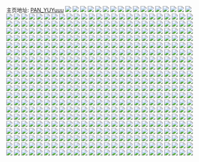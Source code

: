 主页地址: [PAN_YUYuuu](https://weibo.com/u/3779099577) 
![](https://wx4.sinaimg.cn/mw2000/e1407bb9ly1h9g9dydqmzj20wh1ho49q.jpg) 
![](https://wx4.sinaimg.cn/mw2000/e1407bb9ly1h9cd5clc7lj22bc334qv6.jpg) 
![](https://wx4.sinaimg.cn/mw2000/e1407bb9ly1h9cd5f7m1ej22bc334x6q.jpg) 
![](https://wx4.sinaimg.cn/mw2000/e1407bb9ly1h9cd5fvl76j22bc334u0x.jpg) 
![](https://wx4.sinaimg.cn/mw2000/e1407bb9ly1h9cd5gtp2dj22bc334x6q.jpg) 
![](https://wx4.sinaimg.cn/mw2000/e1407bb9ly1h9cd5jgszaj22bc3341ky.jpg) 
![](https://wx4.sinaimg.cn/mw2000/e1407bb9ly1h9bj3wk58mj20u00u0gpb.jpg) 
![](https://wx4.sinaimg.cn/mw2000/e1407bb9ly1h9bj3x3gcvj20u0140ajs.jpg) 
![](https://wx4.sinaimg.cn/mw2000/e1407bb9ly1h9bj43a49bj21920u0tcd.jpg) 
![](https://wx4.sinaimg.cn/mw2000/e1407bb9ly1h8qjsg0cwqj22c02c0kjl.jpg) 
![](https://wx4.sinaimg.cn/mw2000/e1407bb9ly1h8qjsfi23kj22c02c0npd.jpg) 
![](https://wx4.sinaimg.cn/mw2000/e1407bb9ly1h8qjshdu5qj22c02c04qq.jpg) 
![](https://wx4.sinaimg.cn/mw2000/e1407bb9ly1h8qjsgnqu8j22c02c0kjm.jpg) 
![](https://wx4.sinaimg.cn/mw2000/e1407bb9ly1h8qjsih07kj22c02c0npe.jpg) 
![](https://wx4.sinaimg.cn/mw2000/e1407bb9ly1h8qjsjfucoj22c02c01ky.jpg) 
![](https://wx4.sinaimg.cn/mw2000/e1407bb9ly1h8qjsnnb21j22c02c07wi.jpg) 
![](https://wx4.sinaimg.cn/mw2000/e1407bb9ly1h8qjsof1pxj22c02c0u0x.jpg) 
![](https://wx4.sinaimg.cn/mw2000/e1407bb9ly1h8omacxpiej2140140tir.jpg) 
![](https://wx4.sinaimg.cn/mw2000/e1407bb9ly1h8omehe6c4j22c0340e82.jpg) 
![](https://wx4.sinaimg.cn/mw2000/e1407bb9ly1h8omadu8tgj21lw258qss.jpg) 
![](https://wx4.sinaimg.cn/mw2000/e1407bb9ly1h8omacn1d0j22bc3347wh.jpg) 
![](https://wx4.sinaimg.cn/mw2000/e1407bb9ly1h8omac1im9j22bc334e83.jpg) 
![](https://wx4.sinaimg.cn/mw2000/e1407bb9ly1h8omipnye0j21401o0tij.jpg) 
![](https://wx4.sinaimg.cn/mw2000/e1407bb9ly1h8omab191cj22bc334x6p.jpg) 
![](https://wx4.sinaimg.cn/mw2000/e1407bb9ly1h8omaa9zcej22bc334u0x.jpg) 
![](https://wx4.sinaimg.cn/mw2000/e1407bb9ly1h8omadgkc0j23342bcx6p.jpg) 
![](https://wx4.sinaimg.cn/mw2000/e1407bb9ly1h8omq846x2j22bc334b2a.jpg) 
![](https://wx4.sinaimg.cn/mw2000/e1407bb9ly1h8omek5tinj22422teu0x.jpg) 
![](https://wx4.sinaimg.cn/mw2000/e1407bb9ly1h8oms10637j22bc334u0x.jpg) 
![](https://wx4.sinaimg.cn/mw2000/e1407bb9ly1h8omt1qmqpj20wi0tcgyr.jpg) 
![](https://wx4.sinaimg.cn/mw2000/e1407bb9ly1h8omj8pu3oj213z0q9qin.jpg) 
![](https://wx4.sinaimg.cn/mw2000/e1407bb9ly1h8oms1os8gj23342bcx6q.jpg) 
![](https://wx4.sinaimg.cn/mw2000/e1407bb9ly1h8oma9lz26j23342bc7wj.jpg) 
![](https://wx4.sinaimg.cn/mw2000/e1407bb9ly1h8omejfzr3j23342bcx6q.jpg) 
![](https://wx4.sinaimg.cn/mw2000/e1407bb9ly1h8omeio0rjj23342bcqv6.jpg) 
![](https://wx4.sinaimg.cn/mw2000/e1407bb9ly1h7thkkh05fj21400u00zm.jpg) 
![](https://wx4.sinaimg.cn/mw2000/e1407bb9ly1h7thklah3aj20u0140wlv.jpg) 
![](https://wx4.sinaimg.cn/mw2000/e1407bb9ly1h7thkm36d2j21400u012g.jpg) 
![](https://wx4.sinaimg.cn/mw2000/e1407bb9ly1h7thkjznpbj20u01fkwhw.jpg) 
![](https://wx4.sinaimg.cn/mw2000/e1407bb9ly1h7thn28mr9j20wi0i50tr.jpg) 
![](https://wx4.sinaimg.cn/mw2000/e1407bb9ly1h7thknmresj20u00vudj1.jpg) 
![](https://wx4.sinaimg.cn/mw2000/e1407bb9ly1h7thkmoqa2j20u01y0wi1.jpg) 
![](https://wx4.sinaimg.cn/mw2000/e1407bb9ly1h7thp3jrbmj20u01ik77t.jpg) 
![](https://wx4.sinaimg.cn/mw2000/e1407bb9ly1h7thn3gxbmj20jt0ay76g.jpg) 
![](https://wx4.sinaimg.cn/mw2000/e1407bb9ly1h7thky459nj21400u0dqp.jpg) 
![](https://wx4.sinaimg.cn/mw2000/e1407bb9ly1h7thkzdto3j20u0140n8a.jpg) 
![](https://wx4.sinaimg.cn/mw2000/e1407bb9ly1h7thn2s84nj20u0140qc7.jpg) 
![](https://wx4.sinaimg.cn/mw2000/e1407bb9ly1h7onxjty44j21401o07gw.jpg) 
![](https://wx4.sinaimg.cn/mw2000/e1407bb9ly1h7onxl1gnej20wi17b4ay.jpg) 
![](https://wx4.sinaimg.cn/mw2000/e1407bb9ly1h7onxnnznvj22bc334u0y.jpg) 
![](https://wx4.sinaimg.cn/mw2000/e1407bb9ly1h7onxs08xvj22bc334qv5.jpg) 
![](https://wx4.sinaimg.cn/mw2000/e1407bb9ly1h7onxpy5a8j22bc334u0x.jpg) 
![](https://wx4.sinaimg.cn/mw2000/e1407bb9ly1h7onxsp734j21401hcn4s.jpg) 
![](https://wx4.sinaimg.cn/mw2000/e1407bb9ly1h7onxv0lx3j22bc334hdu.jpg) 
![](https://wx4.sinaimg.cn/mw2000/e1407bb9ly1h7ony3b59nj22bc334e82.jpg) 
![](https://wx4.sinaimg.cn/mw2000/e1407bb9ly1h7onxzrbz1j23342bc4qr.jpg) 
![](https://wx4.sinaimg.cn/mw2000/e1407bb9ly1h7ony4isqxj22yy1za1ky.jpg) 
![](https://wx4.sinaimg.cn/mw2000/e1407bb9ly1h7ony1hd6ej22bc334b2a.jpg) 
![](https://wx4.sinaimg.cn/mw2000/e1407bb9ly1h7onxwwbz1j22bc334x6p.jpg) 
![](https://wx4.sinaimg.cn/mw2000/e1407bb9ly1h7oo22gaatj22c03404qq.jpg) 
![](https://wx4.sinaimg.cn/mw2000/e1407bb9ly1h7oo0aqjd4j21400migqi.jpg) 
![](https://wx4.sinaimg.cn/mw2000/e1407bb9ly1h7oo0bdt7gj22c0340k71.jpg) 
![](https://wx4.sinaimg.cn/mw2000/e1407bb9ly1h7oo0aa5ozj23402c01ky.jpg) 
![](https://wx4.sinaimg.cn/mw2000/e1407bb9ly1h7oo0d1fcyj23402c0kjm.jpg) 
![](https://wx4.sinaimg.cn/mw2000/e1407bb9ly1h7oo0empuoj23402c0u0x.jpg) 
![](https://wx4.sinaimg.cn/mw2000/e1407bb9ly1h79obt3efzj20u014041j.jpg) 
![](https://wx4.sinaimg.cn/mw2000/e1407bb9ly1h79obtyih1j20u0140mza.jpg) 
![](https://wx4.sinaimg.cn/mw2000/e1407bb9ly1h79obrpufaj20u01400un.jpg) 
![](https://wx4.sinaimg.cn/mw2000/e1407bb9ly1h79oc04yu0j20u010cn31.jpg) 
![](https://wx4.sinaimg.cn/mw2000/e1407bb9ly1h79obzdexmj20u0140gng.jpg) 
![](https://wx4.sinaimg.cn/mw2000/e1407bb9ly1h79obyno8fj20u0140acg.jpg) 
![](https://wx4.sinaimg.cn/mw2000/e1407bb9ly1h79obtiltdj20u0140myo.jpg) 
![](https://wx4.sinaimg.cn/mw2000/e1407bb9ly1h79obvvbigj21400u0446.jpg) 
![](https://wx4.sinaimg.cn/mw2000/e1407bb9ly1h79obv6spbj21400u0dia.jpg) 
![](https://wx4.sinaimg.cn/mw2000/e1407bb9ly1h79obsidyoj20u0140aeo.jpg) 
![](https://wx4.sinaimg.cn/mw2000/e1407bb9ly1h79obxvn5sj20u0140tag.jpg) 
![](https://wx4.sinaimg.cn/mw2000/e1407bb9ly1h79obwxflnj20u0140af0.jpg) 
![](https://wx4.sinaimg.cn/mw2000/e1407bb9ly1h79obwgv4wj20u0140jua.jpg) 
![](https://wx4.sinaimg.cn/mw2000/e1407bb9ly1h79oc1sudtj21400u0q6m.jpg) 
![](https://wx4.sinaimg.cn/mw2000/e1407bb9ly1h79od6v4thj20u0140wmq.jpg) 
![](https://wx4.sinaimg.cn/mw2000/e1407bb9ly1h79obulkdrj21400u0k05.jpg) 
![](https://wx4.sinaimg.cn/mw2000/e1407bb9ly1h79oc0mmcfj21400u010a.jpg) 
![](https://wx4.sinaimg.cn/mw2000/e1407bb9ly1h79oc171g8j20u014011y.jpg) 
![](https://wx4.sinaimg.cn/mw2000/e1407bb9ly1h6urlodwwvj20u01400vs.jpg) 
![](https://wx4.sinaimg.cn/mw2000/e1407bb9ly1h6urlos15oj20u01t00wp.jpg) 
![](https://wx4.sinaimg.cn/mw2000/e1407bb9ly1h6urlp73zqj20u0140tgb.jpg) 
![](https://wx4.sinaimg.cn/mw2000/e1407bb9ly1h6urlrl5r2j20u0140gsb.jpg) 
![](https://wx4.sinaimg.cn/mw2000/e1407bb9ly1h6urlqvzyij20u01400ut.jpg) 
![](https://wx4.sinaimg.cn/mw2000/e1407bb9ly1h6urlr9a1dj20u0140n37.jpg) 
![](https://wx4.sinaimg.cn/mw2000/e1407bb9ly1h6urlpilatj20u0140q46.jpg) 
![](https://wx4.sinaimg.cn/mw2000/e1407bb9ly1h6urlqixkfj20u0140wn8.jpg) 
![](https://wx4.sinaimg.cn/mw2000/e1407bb9ly1h6urlmlnzlj20u0140do7.jpg) 
![](https://wx4.sinaimg.cn/mw2000/e1407bb9ly1h6urllmtxxj20u0140dh6.jpg) 
![](https://wx4.sinaimg.cn/mw2000/e1407bb9ly1h6urlnzrhkj21400u0n70.jpg) 
![](https://wx4.sinaimg.cn/mw2000/e1407bb9ly1h6urlq21ovj20u0140n39.jpg) 
![](https://wx4.sinaimg.cn/mw2000/e1407bb9ly1h6urlng0hyj20u0140478.jpg) 
![](https://wx4.sinaimg.cn/mw2000/e1407bb9ly1h6ozv7n36jj20u0140dqa.jpg) 
![](https://wx4.sinaimg.cn/mw2000/e1407bb9ly1h6ozv83do1j20u0140n2v.jpg) 
![](https://wx4.sinaimg.cn/mw2000/e1407bb9ly1h6ozv8zax0j20u01400v3.jpg) 
![](https://wx4.sinaimg.cn/mw2000/e1407bb9ly1h6ozv9k0zxj20u0140qdc.jpg) 
![](https://wx4.sinaimg.cn/mw2000/e1407bb9ly1h6ozva2gomj20u0140n4z.jpg) 
![](https://wx4.sinaimg.cn/mw2000/e1407bb9ly1h6ozvazhlxj20u0140tf1.jpg) 
![](https://wx4.sinaimg.cn/mw2000/e1407bb9ly1h6ozvbro6tj20u0140jxi.jpg) 
![](https://wx4.sinaimg.cn/mw2000/e1407bb9ly1h6ozvcfvp6j20u00u0djj.jpg) 
![](https://wx4.sinaimg.cn/mw2000/e1407bb9ly1h6ozve6b73j20u0140ack.jpg) 
![](https://wx4.sinaimg.cn/mw2000/e1407bb9ly1h6ozv8nfhjj20u0140q83.jpg) 
![](https://wx4.sinaimg.cn/mw2000/e1407bb9ly1h6ozvdf7t6j20u0140ad4.jpg) 
![](https://wx4.sinaimg.cn/mw2000/e1407bb9ly1h6ozvduxv3j21400u0di7.jpg) 
![](https://wx4.sinaimg.cn/mw2000/e1407bb9ly1h6ozv6xgctj20u0140tcm.jpg) 
![](https://wx4.sinaimg.cn/mw2000/e1407bb9ly1h6j3ibrm6rj22bc334gpo.jpg) 
![](https://wx4.sinaimg.cn/mw2000/e1407bb9ly1h6j3tbb2e5j22c0340hdu.jpg) 
![](https://wx4.sinaimg.cn/mw2000/e1407bb9ly1h6j3ia2s59j22bc334aob.jpg) 
![](https://wx4.sinaimg.cn/mw2000/e1407bb9ly1h6j3idhgg7j22bc334aev.jpg) 
![](https://wx4.sinaimg.cn/mw2000/e1407bb9ly1h6j3ilw0udj22bc3344qr.jpg) 
![](https://wx4.sinaimg.cn/mw2000/e1407bb9ly1h6j3iwftc4j23342bc4qq.jpg) 
![](https://wx4.sinaimg.cn/mw2000/e1407bb9ly1h6j3j8rnn9j22c0340kjl.jpg) 
![](https://wx4.sinaimg.cn/mw2000/e1407bb9ly1h6j3j2ybutj20wi1ez4bl.jpg) 
![](https://wx4.sinaimg.cn/mw2000/e1407bb9ly1h6j3iu8mxoj21402eo76k.jpg) 
![](https://wx4.sinaimg.cn/mw2000/e1407bb9ly1h6j3j1bgm3j20wi11emz2.jpg) 
![](https://wx4.sinaimg.cn/mw2000/e1407bb9ly1h6j3ig772yj22bc334alr.jpg) 
![](https://wx4.sinaimg.cn/mw2000/e1407bb9ly1h6j3iish17j22bc334b2a.jpg) 
![](https://wx4.sinaimg.cn/mw2000/e1407bb9ly1h6j3iosmhwj22bc334hdu.jpg) 
![](https://wx4.sinaimg.cn/mw2000/e1407bb9ly1h6j3itllbmj22bc334tj1.jpg) 
![](https://wx4.sinaimg.cn/mw2000/e1407bb9ly1h6j3izwzz7j23342bc1kx.jpg) 
![](https://wx4.sinaimg.cn/mw2000/e1407bb9ly1h6j3irjk2wj22bc334qfn.jpg) 
![](https://wx4.sinaimg.cn/mw2000/e1407bb9ly1h6j3mk6s4cj23402c0x6q.jpg) 
![](https://wx4.sinaimg.cn/mw2000/e1407bb9ly1h6j3jas8m3j22c0340x6p.jpg) 
![](https://wx4.sinaimg.cn/mw2000/e1407bb9ly1h68ulf6vrdj20u0140aj4.jpg) 
![](https://wx4.sinaimg.cn/mw2000/e1407bb9ly1h68uleg5z6j20u0190ju8.jpg) 
![](https://wx4.sinaimg.cn/mw2000/e1407bb9ly1h68uljcgglj20u0140mza.jpg) 
![](https://wx4.sinaimg.cn/mw2000/e1407bb9ly1h68uleuaycj21400u0td0.jpg) 
![](https://wx4.sinaimg.cn/mw2000/e1407bb9ly1h68ulhnze1j20u0140dkl.jpg) 
![](https://wx4.sinaimg.cn/mw2000/e1407bb9ly1h68ulh8gzrj20u0140481.jpg) 
![](https://wx4.sinaimg.cn/mw2000/e1407bb9ly1h68ulg3hdcj20u0140ac8.jpg) 
![](https://wx4.sinaimg.cn/mw2000/e1407bb9ly1h68ulfpgt7j20u0140wmp.jpg) 
![](https://wx4.sinaimg.cn/mw2000/e1407bb9ly1h68uli6l6yj20u0140tee.jpg) 
![](https://wx4.sinaimg.cn/mw2000/e1407bb9ly1h68ule0iujj20u0140tfh.jpg) 
![](https://wx4.sinaimg.cn/mw2000/e1407bb9ly1h68ulikji3j20u0140q7h.jpg) 
![](https://wx4.sinaimg.cn/mw2000/e1407bb9ly1h68ulj1z5kj20u0140wfy.jpg) 
![](https://wx4.sinaimg.cn/mw2000/e1407bb9ly1h68uljohimj20u0140tg0.jpg) 
![](https://wx4.sinaimg.cn/mw2000/e1407bb9ly1h673sycojhj222q0zkwhj.jpg) 
![](https://wx4.sinaimg.cn/mw2000/e1407bb9ly1h673sxrcbsj23402c0qv5.jpg) 
![](https://wx4.sinaimg.cn/mw2000/e1407bb9ly1h673syq713j22bw0zk0yj.jpg) 
![](https://wx4.sinaimg.cn/mw2000/e1407bb9ly1h673t0g6xqj23402c0npe.jpg) 
![](https://wx4.sinaimg.cn/mw2000/e1407bb9ly1h673teb3o2j23402c0x6p.jpg) 
![](https://wx4.sinaimg.cn/mw2000/e1407bb9ly1h673tfx1k7j22c0340u0x.jpg) 
![](https://wx4.sinaimg.cn/mw2000/e1407bb9ly1h61x1apowpj21400u0gzg.jpg) 
![](https://wx4.sinaimg.cn/mw2000/e1407bb9ly1h61x1b3cwqj20u0140jzw.jpg) 
![](https://wx4.sinaimg.cn/mw2000/e1407bb9ly1h61x1c1cdbj21400u0amy.jpg) 
![](https://wx4.sinaimg.cn/mw2000/e1407bb9ly1h61x1cqfzrj20u0140mxi.jpg) 
![](https://wx4.sinaimg.cn/mw2000/e1407bb9ly1h61x1bldisj21hd0u0qai.jpg) 
![](https://wx4.sinaimg.cn/mw2000/e1407bb9ly1h61x32uimnj20u00uhmyt.jpg) 
![](https://wx4.sinaimg.cn/mw2000/e1407bb9ly1h61x1dr3syj20u014010a.jpg) 
![](https://wx4.sinaimg.cn/mw2000/e1407bb9ly1h61x1e0vdrj20u01400y5.jpg) 
![](https://wx4.sinaimg.cn/mw2000/e1407bb9ly1h61x1a56lkj20ub0u0wfz.jpg) 
![](https://wx4.sinaimg.cn/mw2000/e1407bb9ly1h61x1eeybpj20u014044r.jpg) 
![](https://wx4.sinaimg.cn/mw2000/e1407bb9ly1h60n654asjj21580u0q8m.jpg) 
![](https://wx4.sinaimg.cn/mw2000/e1407bb9ly1h60n662y5bj20u014077k.jpg) 
![](https://wx4.sinaimg.cn/mw2000/e1407bb9ly1h60n620on9j20u01403zq.jpg) 
![](https://wx4.sinaimg.cn/mw2000/e1407bb9ly1h60n61nsmij21400u0jvq.jpg) 
![](https://wx4.sinaimg.cn/mw2000/e1407bb9ly1h60nbusk0xj20u014047m.jpg) 
![](https://wx4.sinaimg.cn/mw2000/e1407bb9ly1h60n62atbaj20u01407e3.jpg) 
![](https://wx4.sinaimg.cn/mw2000/e1407bb9ly1h60n634rmyj20u0140mzf.jpg) 
![](https://wx4.sinaimg.cn/mw2000/e1407bb9ly1h60n65jjulj20u01400yz.jpg) 
![](https://wx4.sinaimg.cn/mw2000/e1407bb9ly1h60n65tdw2j20u0140jud.jpg) 
![](https://wx4.sinaimg.cn/mw2000/e1407bb9ly1h60nbtzayxj20u0140n5i.jpg) 
![](https://wx4.sinaimg.cn/mw2000/e1407bb9ly1h60nbwfwiij20u0140tfa.jpg) 
![](https://wx4.sinaimg.cn/mw2000/e1407bb9ly1h60n62oqlwj20u014045l.jpg) 
![](https://wx4.sinaimg.cn/mw2000/e1407bb9ly1h60nbsz0n8j21400u0gsm.jpg) 
![](https://wx4.sinaimg.cn/mw2000/e1407bb9ly1h60nbv6kquj20u0140q63.jpg) 
![](https://wx4.sinaimg.cn/mw2000/e1407bb9ly1h60nbvvofwj20u00u0jt8.jpg) 
![](https://wx4.sinaimg.cn/mw2000/e1407bb9ly1h60nbuc20gj20u0140dms.jpg) 
![](https://wx4.sinaimg.cn/mw2000/e1407bb9ly1h60ocqnj8kj20u0140dj1.jpg) 
![](https://wx4.sinaimg.cn/mw2000/e1407bb9ly1h60nhub2xij20u0140tfx.jpg) 
![](https://wx4.sinaimg.cn/mw2000/e1407bb9ly1h5vxhtng09j22bc334u0x.jpg) 
![](https://wx4.sinaimg.cn/mw2000/e1407bb9ly1h5vxhroj8tj22bc334kjo.jpg) 
![](https://wx4.sinaimg.cn/mw2000/e1407bb9ly1h5vxhxxptqj22bc3341ky.jpg) 
![](https://wx4.sinaimg.cn/mw2000/e1407bb9ly1h5vxi8gw7lj22bc334nc7.jpg) 
![](https://wx4.sinaimg.cn/mw2000/e1407bb9ly1h5vxhvq3nhj22bc3341ky.jpg) 
![](https://wx4.sinaimg.cn/mw2000/e1407bb9ly1h5vyvn9io5j21400mijuy.jpg) 
![](https://wx4.sinaimg.cn/mw2000/e1407bb9ly1h5vxi3g1jyj2140140wie.jpg) 
![](https://wx4.sinaimg.cn/mw2000/e1407bb9ly1h5vxi0prmoj22bc334e82.jpg) 
![](https://wx4.sinaimg.cn/mw2000/e1407bb9ly1h5vxi5vb39j22bc3347wi.jpg) 
![](https://wx4.sinaimg.cn/mw2000/e1407bb9ly1h5vxi32noij22bc3347bm.jpg) 
![](https://wx4.sinaimg.cn/mw2000/e1407bb9ly1h5sewrt0zuj235s2mtnpf.jpg) 
![](https://wx4.sinaimg.cn/mw2000/e1407bb9ly1h5r6c7pwb6j20u01t0qfq.jpg) 
![](https://wx4.sinaimg.cn/mw2000/e1407bb9ly1h5r6c6m8svj20u0140tgc.jpg) 
![](https://wx4.sinaimg.cn/mw2000/e1407bb9ly1h5r6cacymuj20u02i0nd7.jpg) 
![](https://wx4.sinaimg.cn/mw2000/e1407bb9ly1h5r6cbhtkgj20l0340apj.jpg) 
![](https://wx4.sinaimg.cn/mw2000/e1407bb9ly1h5r6c8uhcgj21400u0drs.jpg) 
![](https://wx4.sinaimg.cn/mw2000/e1407bb9ly1h5r6ce5jj4j219k0ov43t.jpg) 
![](https://wx4.sinaimg.cn/mw2000/e1407bb9ly1h5r6dvbymlj20tu0tigpu.jpg) 
![](https://wx4.sinaimg.cn/mw2000/e1407bb9ly1h5r6cenj9ij20bs0aj3z4.jpg) 
![](https://wx4.sinaimg.cn/mw2000/e1407bb9ly1h5r6cc48mxj20u0141n1r.jpg) 
![](https://wx4.sinaimg.cn/mw2000/e1407bb9ly1h5r6ccl5gcj20u014076b.jpg) 
![](https://wx4.sinaimg.cn/mw2000/e1407bb9ly1h5r6cdb5wqj20u0140788.jpg) 
![](https://wx4.sinaimg.cn/mw2000/e1407bb9ly1h5r6devuv2j20u0140449.jpg) 
![](https://wx4.sinaimg.cn/mw2000/e1407bb9ly1h5njqzoqt4j21sc2dskjm.jpg) 
![](https://wx4.sinaimg.cn/mw2000/e1407bb9ly1h5mhwcrumxj20xc3uwu0x.jpg) 
![](https://wx4.sinaimg.cn/mw2000/e1407bb9ly1h5mhww1slhj215o4hnqv7.jpg) 
![](https://wx4.sinaimg.cn/mw2000/e1407bb9ly1h5mhx26istj20xc4moe82.jpg) 
![](https://wx4.sinaimg.cn/mw2000/e1407bb9ly1h5mhx61fkbj22c033zx6p.jpg) 
![](https://wx4.sinaimg.cn/mw2000/e1407bb9ly1h5mhx48x0gj23402c0x6q.jpg) 
![](https://wx4.sinaimg.cn/mw2000/e1407bb9ly1h5mhx9orpqj22c0340b2c.jpg) 
![](https://wx4.sinaimg.cn/mw2000/e1407bb9ly1h5mhwgvru5j20xc357npd.jpg) 
![](https://wx4.sinaimg.cn/mw2000/e1407bb9ly1h5mhwmicbkj20xc4pl4qq.jpg) 
![](https://wx4.sinaimg.cn/mw2000/e1407bb9ly1h5mhw83dv0j20xc2s0e81.jpg) 
![](https://wx4.sinaimg.cn/mw2000/e1407bb9ly1h5kxck97fej20u00u0dh5.jpg) 
![](https://wx4.sinaimg.cn/mw2000/e1407bb9ly1h5kxc8fg43j20u00u0wix.jpg) 
![](https://wx4.sinaimg.cn/mw2000/e1407bb9ly1h5kxc8rw8aj20u00u0n12.jpg) 
![](https://wx4.sinaimg.cn/mw2000/e1407bb9ly1h5i8udzimwj21400u0n2t.jpg) 
![](https://wx4.sinaimg.cn/mw2000/e1407bb9ly1h5i8ufqas4j20u00u0ahe.jpg) 
![](https://wx4.sinaimg.cn/mw2000/e1407bb9ly1h5i8ug3lp4j20pn0yjn1n.jpg) 
![](https://wx4.sinaimg.cn/mw2000/e1407bb9ly1h5ar3wrywxj23402c01ky.jpg) 
![](https://wx4.sinaimg.cn/mw2000/e1407bb9ly1h5ar3xkddmj22ds1sg7wh.jpg) 
![](https://wx4.sinaimg.cn/mw2000/e1407bb9ly1h5ar3ybgt0j22c0340u0x.jpg) 
![](https://wx4.sinaimg.cn/mw2000/e1407bb9ly1h5ar3ysuyuj20v91axwsp.jpg) 
![](https://wx4.sinaimg.cn/mw2000/e1407bb9ly1h5ar3u3569j21sg1sg1eg.jpg) 
![](https://wx4.sinaimg.cn/mw2000/e1407bb9ly1h5ar41d8auj22c02c0e84.jpg) 
![](https://wx4.sinaimg.cn/mw2000/e1407bb9ly1h5ar443q2wj21sg2dsb29.jpg) 
![](https://wx4.sinaimg.cn/mw2000/e1407bb9ly1h5ar44kvjzj229d2hje81.jpg) 
![](https://wx4.sinaimg.cn/mw2000/e1407bb9ly1h5ar42ge3wj22c03401ky.jpg) 
![](https://wx4.sinaimg.cn/mw2000/e1407bb9ly1h5ar43gsvlj22c02c0qv5.jpg) 
![](https://wx4.sinaimg.cn/mw2000/e1407bb9ly1h5ar3vu675j22c02c0qv5.jpg) 
![](https://wx4.sinaimg.cn/mw2000/e1407bb9ly1h5a2vaffgdj21sg2dx4qp.jpg) 
![](https://wx4.sinaimg.cn/mw2000/e1407bb9ly1h4spnks3vrj21ei1eitwz.jpg) 
![](https://wx4.sinaimg.cn/mw2000/e1407bb9ly1h4spnl5qg1j21ei1ei4o5.jpg) 
![](https://wx4.sinaimg.cn/mw2000/e1407bb9ly1h4spnlla1bj21ei1ei4lp.jpg) 
![](https://wx4.sinaimg.cn/mw2000/e1407bb9ly1h4spnmh19ij22c02c0x6p.jpg) 
![](https://wx4.sinaimg.cn/mw2000/e1407bb9ly1h4spnn27drj21ei1ei4m5.jpg) 
![](https://wx4.sinaimg.cn/mw2000/e1407bb9ly1h4spnnn3rrj21ei1ei4q5.jpg) 
![](https://wx4.sinaimg.cn/mw2000/e1407bb9ly1h4spno05wyj21ei1eitxl.jpg) 
![](https://wx4.sinaimg.cn/mw2000/e1407bb9ly1h4spnoepyrj21ei1ei7pa.jpg) 
![](https://wx4.sinaimg.cn/mw2000/e1407bb9ly1h4spnpb41xj22c02c0x6p.jpg) 
![](https://wx4.sinaimg.cn/mw2000/e1407bb9ly1h4spnkfncgj21ei1eiqq4.jpg) 
![](https://wx4.sinaimg.cn/mw2000/e1407bb9ly1h4spnq3o7oj21ei1ei7o6.jpg) 
![](https://wx4.sinaimg.cn/mw2000/e1407bb9ly1h4spnqgu1mj21ei1eianq.jpg) 
![](https://wx4.sinaimg.cn/mw2000/e1407bb9ly1h4spnqwfcgj21ei1ei4jz.jpg) 
![](https://wx4.sinaimg.cn/mw2000/e1407bb9ly1h4spnrl26bj22c02c0npd.jpg) 
![](https://wx4.sinaimg.cn/mw2000/e1407bb9ly1h4spun9s1uj212m0p7q7j.jpg) 
![](https://wx4.sinaimg.cn/mw2000/e1407bb9ly1h4n0it0119j21sg2dsb29.jpg) 
![](https://wx4.sinaimg.cn/mw2000/e1407bb9ly1h4h88hfdhaj22c02c01kx.jpg) 
![](https://wx4.sinaimg.cn/mw2000/e1407bb9ly1h4h88iceekj22c02c0b29.jpg) 
![](https://wx4.sinaimg.cn/mw2000/e1407bb9ly1h4h88jhb0oj22c02c0b29.jpg) 
![](https://wx4.sinaimg.cn/mw2000/e1407bb9ly1h4h8a1j4jfj21zu1zuno1.jpg) 
![](https://wx4.sinaimg.cn/mw2000/e1407bb9ly1h48zka8mb8j22c0340npd.jpg) 
![](https://wx4.sinaimg.cn/mw2000/e1407bb9ly1h48kpccqcdj22c02c07wh.jpg) 
![](https://wx4.sinaimg.cn/mw2000/e1407bb9ly1h47g92k3igj22c02c01kx.jpg) 
![](https://wx4.sinaimg.cn/mw2000/e1407bb9ly1h47g950z7uj21sg2ds4qp.jpg) 
![](https://wx4.sinaimg.cn/mw2000/e1407bb9ly1h47g98vla2j22c02c0kjl.jpg) 
![](https://wx4.sinaimg.cn/mw2000/e1407bb9ly1h47g96k23nj22c02c0h6e.jpg) 
![](https://wx4.sinaimg.cn/mw2000/e1407bb9ly1h47g97df14j22c0340qv5.jpg) 
![](https://wx4.sinaimg.cn/mw2000/e1407bb9ly1h47g94cbtyj22ds1scx6p.jpg) 
![](https://wx4.sinaimg.cn/mw2000/e1407bb9ly1h47g95x8nvj21sg2dsb29.jpg) 
![](https://wx4.sinaimg.cn/mw2000/e1407bb9ly1h47g91tm8ij21sg1sgb1q.jpg) 
![](https://wx4.sinaimg.cn/mw2000/e1407bb9ly1h47g934xvuj21sg1sge5q.jpg) 
![](https://wx4.sinaimg.cn/mw2000/e1407bb9ly1h47gb6kryjj22c02c0npd.jpg) 
![](https://wx4.sinaimg.cn/mw2000/e1407bb9ly1h47gb4kyrdj22c0340u0z.jpg) 
![](https://wx4.sinaimg.cn/mw2000/e1407bb9ly1h45dyyfe9mj22c02c0kjl.jpg) 
![](https://wx4.sinaimg.cn/mw2000/e1407bb9ly1h45dyxd8p3j22c02c0qv5.jpg) 
![](https://wx4.sinaimg.cn/mw2000/e1407bb9ly1h45dyzplktj22c02c0x6p.jpg) 
![](https://wx4.sinaimg.cn/mw2000/e1407bb9ly1h45dz0seutj22c02c01ky.jpg) 
![](https://wx4.sinaimg.cn/mw2000/e1407bb9ly1h45dz1t498j22c02c0u0x.jpg) 
![](https://wx4.sinaimg.cn/mw2000/e1407bb9ly1h45dz2s4d5j22c02c0kjm.jpg) 
![](https://wx4.sinaimg.cn/mw2000/e1407bb9ly1h45dz4s47bj22c02c0b29.jpg) 
![](https://wx4.sinaimg.cn/mw2000/e1407bb9ly1h45dz40ildj22c0340u0y.jpg) 
![](https://wx4.sinaimg.cn/mw2000/e1407bb9ly1h45e0gxgi3j22c0340e82.jpg) 
![](https://wx4.sinaimg.cn/mw2000/e1407bb9ly1h45e0i2epcj22c02c0x6p.jpg) 
![](https://wx4.sinaimg.cn/mw2000/e1407bb9ly1h44gem88qpj22c02c07wh.jpg) 
![](https://wx4.sinaimg.cn/mw2000/e1407bb9ly1h44gen5bhxj22c02c0u0x.jpg) 
![](https://wx4.sinaimg.cn/mw2000/e1407bb9ly1h44geo58tuj22c02c0kjm.jpg) 
![](https://wx4.sinaimg.cn/mw2000/e1407bb9ly1h44gepnippj22c02c0npe.jpg) 
![](https://wx4.sinaimg.cn/mw2000/e1407bb9ly1h44geqxbqrj22c02c0npd.jpg) 
![](https://wx4.sinaimg.cn/mw2000/e1407bb9ly1h44gerx2mjj22c02c0kjl.jpg) 
![](https://wx4.sinaimg.cn/mw2000/e1407bb9ly1h43b1ubsryj22c0340u0x.jpg) 
![](https://wx4.sinaimg.cn/mw2000/e1407bb9ly1h43b1tr3zsj22c0340hdt.jpg) 
![](https://wx4.sinaimg.cn/mw2000/e1407bb9ly1h3tyvrs0x1j22c02c07wh.jpg) 
![](https://wx4.sinaimg.cn/mw2000/e1407bb9ly1h3pg0py8ftj21da1to1j8.jpg) 
![](https://wx4.sinaimg.cn/mw2000/e1407bb9ly1h3pg0jqdwoj21sg2ds4qp.jpg) 
![](https://wx4.sinaimg.cn/mw2000/e1407bb9ly1h3pg0ly0kqj21sg2eib29.jpg) 
![](https://wx4.sinaimg.cn/mw2000/e1407bb9ly1h3pg0mhd2cj21sg2dsb29.jpg) 
![](https://wx4.sinaimg.cn/mw2000/e1407bb9ly1h3pg0ketzlj21sg2ds4qp.jpg) 
![](https://wx4.sinaimg.cn/mw2000/e1407bb9gy1h3lcw3ot9gj20u00u00yj.jpg) 
![](https://wx4.sinaimg.cn/mw2000/e1407bb9gy1h3lcw4e59sj20v90h9q4v.jpg) 
![](https://wx4.sinaimg.cn/mw2000/e1407bb9gy1h3lcw5fi7fj20u00u0dj2.jpg) 
![](https://wx4.sinaimg.cn/mw2000/e1407bb9ly1h3kjwfwpamj22c02c0npd.jpg) 
![](https://wx4.sinaimg.cn/mw2000/e1407bb9ly1h3kjwhnrruj22ct2c0kjm.jpg) 
![](https://wx4.sinaimg.cn/mw2000/e1407bb9ly1h3j3bgvk9zj22c02c0u0x.jpg) 
![](https://wx4.sinaimg.cn/mw2000/e1407bb9ly1h3edqjr7gvj20vm0nojy2.jpg) 
![](https://wx4.sinaimg.cn/mw2000/e1407bb9ly1h3edqk0m66j20vg0kr0zd.jpg) 
![](https://wx4.sinaimg.cn/mw2000/e1407bb9ly1h3edqk9gz5j20v60hojy8.jpg) 
![](https://wx4.sinaimg.cn/mw2000/e1407bb9ly1h35u10f7goj22c02c01i1.jpg) 
![](https://wx4.sinaimg.cn/mw2000/e1407bb9ly1h2uvostow8j21ps1acha5.jpg) 
![](https://wx4.sinaimg.cn/mw2000/e1407bb9ly1h2llvzdz0vj22c02c07wh.jpg) 
![](https://wx4.sinaimg.cn/mw2000/e1407bb9ly1h2llw023zij22c02c0u0x.jpg) 
![](https://wx4.sinaimg.cn/mw2000/e1407bb9ly1h2llvyt1yyj22c02c04qq.jpg) 
![](https://wx4.sinaimg.cn/mw2000/e1407bb9ly1h2llw0w07lj22c02c0b2a.jpg) 
![](https://wx4.sinaimg.cn/mw2000/e1407bb9ly1h2llw21739j23342bchdu.jpg) 
![](https://wx4.sinaimg.cn/mw2000/e1407bb9ly1h2llw2pf5sj22c02c0b29.jpg) 
![](https://wx4.sinaimg.cn/mw2000/e1407bb9ly1h2llw3d7evj22c02c0u0x.jpg) 
![](https://wx4.sinaimg.cn/mw2000/e1407bb9ly1h2llw48onhj22c02c0npd.jpg) 
![](https://wx4.sinaimg.cn/mw2000/e1407bb9ly1h2llw5oovdj22c02c0npd.jpg) 
![](https://wx4.sinaimg.cn/mw2000/e1407bb9ly1h2jpc76ujqj2279279hdt.jpg) 
![](https://wx4.sinaimg.cn/mw2000/e1407bb9ly1h2jpc61ve9j22c02c04qq.jpg) 
![](https://wx4.sinaimg.cn/mw2000/e1407bb9ly1h2f643yuxdj21ps1ac1kx.jpg) 
![](https://wx4.sinaimg.cn/mw2000/e1407bb9ly1h2f65abes7j21ps1ac7wh.jpg) 
![](https://wx4.sinaimg.cn/mw2000/e1407bb9ly1h2f67xecfhj20v81pbk1a.jpg) 
![](https://wx4.sinaimg.cn/mw2000/e1407bb9ly1h2f64y96acj22c03404qq.jpg) 
![](https://wx4.sinaimg.cn/mw2000/e1407bb9ly1h2ej6pq4buj22c02c01kx.jpg) 
![](https://wx4.sinaimg.cn/mw2000/e1407bb9ly1h2b4g0dt1aj22c02c04qp.jpg) 
![](https://wx4.sinaimg.cn/mw2000/e1407bb9ly1h2amhxc5hbj20v9147107.jpg) 
![](https://wx4.sinaimg.cn/mw2000/e1407bb9ly1h2akxnklt9j22c02c0e81.jpg) 
![](https://wx4.sinaimg.cn/mw2000/e1407bb9ly1h2609ja9zwj22c02c0hdt.jpg) 
![](https://wx4.sinaimg.cn/mw2000/e1407bb9ly1h25q4kdz62j22c0340qv5.jpg) 
![](https://wx4.sinaimg.cn/mw2000/e1407bb9ly1h232r1n63pj22c03407wi.jpg) 
![](https://wx4.sinaimg.cn/mw2000/e1407bb9ly1h232q608h1j215o126ah6.jpg) 
![](https://wx4.sinaimg.cn/mw2000/e1407bb9ly1h21xuye99ej22c03404qq.jpg) 
![](https://wx4.sinaimg.cn/mw2000/e1407bb9ly1h21eev7j5gj22c02c0x6p.jpg) 
![](https://wx4.sinaimg.cn/mw2000/e1407bb9ly1h1zu09ea63j20sg0rgwkj.jpg) 
![](https://wx4.sinaimg.cn/mw2000/e1407bb9ly1h1vke40szcj21w01w0wul.jpg) 
![](https://wx4.sinaimg.cn/mw2000/e1407bb9ly1h1uai5ujflj22c02c07wi.jpg) 
![](https://wx4.sinaimg.cn/mw2000/e1407bb9ly1h1uai7jwb2j22c02c0u0x.jpg) 
![](https://wx4.sinaimg.cn/mw2000/e1407bb9ly1h1t928vtduj22c02c0npd.jpg) 
![](https://wx4.sinaimg.cn/mw2000/e1407bb9ly1h1t929wi0pj22c02c0kjl.jpg) 
![](https://wx4.sinaimg.cn/mw2000/e1407bb9ly1h1t92bc111j22c02c01ky.jpg) 
![](https://wx4.sinaimg.cn/mw2000/e1407bb9ly1h1po7gzkcij22c02c04qp.jpg) 
![](https://wx4.sinaimg.cn/mw2000/e1407bb9ly1h1po7hwt5yj22c02c07wh.jpg) 
![](https://wx4.sinaimg.cn/mw2000/e1407bb9ly1h1po7fvdfdj22c02c01kx.jpg) 
![](https://wx4.sinaimg.cn/mw2000/e1407bb9ly1h1p4sar201j22c02c0kjl.jpg) 
![](https://wx4.sinaimg.cn/mw2000/e1407bb9ly1h1p4s9x3p0j22c02c0kjl.jpg) 
![](https://wx4.sinaimg.cn/mw2000/e1407bb9ly1h1n3np0xfij20qq0scdka.jpg) 
![](https://wx4.sinaimg.cn/mw2000/e1407bb9ly1h1mx7sw9bnj22c02c0x6p.jpg) 
![](https://wx4.sinaimg.cn/mw2000/e1407bb9ly1h1ma2obnvdj22c02c0qv5.jpg) 
![](https://wx4.sinaimg.cn/mw2000/e1407bb9ly1h1kv3cif48j21sg1sge0r.jpg) 
![](https://wx4.sinaimg.cn/mw2000/e1407bb9ly1h1jdr3whl0j22c02c0kjl.jpg) 
![](https://wx4.sinaimg.cn/mw2000/e1407bb9ly1h1issyxzkxj22c02c0u0y.jpg) 
![](https://wx4.sinaimg.cn/mw2000/e1407bb9ly1h1ist011oej22c02c0npd.jpg) 
![](https://wx4.sinaimg.cn/mw2000/e1407bb9ly1h1issxpdr1j22c02c0hdu.jpg) 
![](https://wx4.sinaimg.cn/mw2000/e1407bb9ly1h1ist1ibioj22c02c07wi.jpg) 
![](https://wx4.sinaimg.cn/mw2000/e1407bb9ly1h1ist2vspyj22c02c01ky.jpg) 
![](https://wx4.sinaimg.cn/mw2000/e1407bb9ly1h1ist4065tj22c02c0u0x.jpg) 
![](https://wx4.sinaimg.cn/mw2000/e1407bb9ly1h1fvcpt8jij21ps1acnpe.jpg) 
![](https://wx4.sinaimg.cn/mw2000/e1407bb9ly1h1fcuyjvpej22c02c01ky.jpg) 
![](https://wx4.sinaimg.cn/mw2000/e1407bb9ly1h1fcuztx4mj22c02c0b2a.jpg) 
![](https://wx4.sinaimg.cn/mw2000/e1407bb9ly1h1fcv11rlpj22c02c0qv5.jpg) 
![](https://wx4.sinaimg.cn/mw2000/e1407bb9ly1h1fcuxm0bsj22c02c0e82.jpg) 
![](https://wx4.sinaimg.cn/mw2000/e1407bb9ly1h1fcv1z7nmj21wo1wonke.jpg) 
![](https://wx4.sinaimg.cn/mw2000/e1407bb9ly1h1fcv2smj1j22c02c0hdt.jpg) 
![](https://wx4.sinaimg.cn/mw2000/e1407bb9ly1h1fcv3l3zkj20y211lncs.jpg) 
![](https://wx4.sinaimg.cn/mw2000/e1407bb9ly1h1fcx4xa1tj20qt0vl79n.jpg) 
![](https://wx4.sinaimg.cn/mw2000/e1407bb9ly1h1d27ix0vaj22c02c0qv5.jpg) 
![](https://wx4.sinaimg.cn/mw2000/e1407bb9ly1h19lxdmvdpj2334334npg.jpg) 
![](https://wx4.sinaimg.cn/mw2000/e1407bb9ly1h19ik4ydg9j2334334b2b.jpg) 
![](https://wx4.sinaimg.cn/mw2000/e1407bb9ly1h19ik63bzjj23343341l0.jpg) 
![](https://wx4.sinaimg.cn/mw2000/e1407bb9ly1h19ik6obv1j21po2kie5p.jpg) 
![](https://wx4.sinaimg.cn/mw2000/e1407bb9ly1h19lxe2dxxj20u5198aes.jpg) 
![](https://wx4.sinaimg.cn/mw2000/e1407bb9ly1h19ik7h4wfj20v90kuacj.jpg) 
![](https://wx4.sinaimg.cn/mw2000/e1407bb9ly1h19ik9ngx0j2334334x6r.jpg) 
![](https://wx4.sinaimg.cn/mw2000/e1407bb9ly1h19ik2cqk5j2334334e84.jpg) 
![](https://wx4.sinaimg.cn/mw2000/e1407bb9ly1h19ik8hwxsj2334334x6r.jpg) 
![](https://wx4.sinaimg.cn/mw2000/e1407bb9ly1h19ika0z0qj20u00gwq5f.jpg) 
![](https://wx4.sinaimg.cn/mw2000/e1407bb9ly1h19ikab9t0j21jk12tn22.jpg) 
![](https://wx4.sinaimg.cn/mw2000/e1407bb9ly1h0u8y1cntjj22c02c01ky.jpg) 
![](https://wx4.sinaimg.cn/mw2000/e1407bb9ly1h0hqzmvqgzj22c02c0qv5.jpg) 
![](https://wx4.sinaimg.cn/mw2000/e1407bb9ly1h0hqzp5vk0j22c02c0u0y.jpg) 
![](https://wx4.sinaimg.cn/mw2000/e1407bb9ly1h0hqzo3jy0j22c02c0b2a.jpg) 
![](https://wx4.sinaimg.cn/mw2000/e1407bb9ly1h0hqzsedenj22c02c0hdu.jpg) 
![](https://wx4.sinaimg.cn/mw2000/e1407bb9ly1h0hqzrc00kj22c02c04qq.jpg) 
![](https://wx4.sinaimg.cn/mw2000/e1407bb9ly1h0hqzkjw2bj22c02c0x6p.jpg) 
![](https://wx4.sinaimg.cn/mw2000/e1407bb9ly1h0hqztaj11j22c02c0u0x.jpg) 
![](https://wx4.sinaimg.cn/mw2000/e1407bb9ly1h0hqzu4lkej22c02c0x6p.jpg) 
![](https://wx4.sinaimg.cn/mw2000/e1407bb9ly1h0hqzidtyaj22c02c01ky.jpg) 
![](https://wx4.sinaimg.cn/mw2000/e1407bb9ly1h0hqzqcl14j22c02c0b2a.jpg) 
![](https://wx4.sinaimg.cn/mw2000/e1407bb9ly1h0hr0xza1qj22c02c07wi.jpg) 
![](https://wx4.sinaimg.cn/mw2000/e1407bb9ly1h0g1i0e2qyj20oi0hbwmt.jpg) 
![](https://wx4.sinaimg.cn/mw2000/e1407bb9ly1h0fga50hguj22c03407wh.jpg) 
![](https://wx4.sinaimg.cn/mw2000/e1407bb9ly1h0fga5oeusj22c0340b29.jpg) 
![](https://wx4.sinaimg.cn/mw2000/e1407bb9ly1h0fga3bjyoj20v90x6n2v.jpg) 
![](https://wx4.sinaimg.cn/mw2000/e1407bb9ly1h0fgcfwl3kj22c02c0x1x.jpg) 
![](https://wx4.sinaimg.cn/mw2000/e1407bb9ly1h0fga6vkbej22c02c0hdt.jpg) 
![](https://wx4.sinaimg.cn/mw2000/e1407bb9ly1h0fgcgrzu7j22c02c07vo.jpg) 
![](https://wx4.sinaimg.cn/mw2000/e1407bb9ly1h0fga4f29pj21sg1sg1kx.jpg) 
![](https://wx4.sinaimg.cn/mw2000/e1407bb9ly1h0fgchma6ej21sg1sgaqb.jpg) 
![](https://wx4.sinaimg.cn/mw2000/e1407bb9ly1h0fgg5cd0qj22c02c07wk.jpg) 
![](https://wx4.sinaimg.cn/mw2000/e1407bb9ly1h0fgcf4kedj22c02c0npd.jpg) 
![](https://wx4.sinaimg.cn/mw2000/e1407bb9ly1h0eczyz754j21o0280kjl.jpg) 
![](https://wx4.sinaimg.cn/mw2000/e1407bb9ly1h0eczzlw4sj22c02c0e81.jpg) 
![](https://wx4.sinaimg.cn/mw2000/e1407bb9ly1goveh2s2k2j20u00u0wme.jpg) 
![](https://wx4.sinaimg.cn/mw2000/e1407bb9ly1goveh13ablj20u00u0qaf.jpg) 
![](https://wx4.sinaimg.cn/mw2000/e1407bb9ly1goveh383a2j20u00u045c.jpg) 
![](https://wx4.sinaimg.cn/mw2000/e1407bb9ly1govegzncw4j20u00u0h0a.jpg) 
![](https://wx4.sinaimg.cn/mw2000/e1407bb9ly1goveh1llyvj20u00u0tkm.jpg) 
![](https://wx4.sinaimg.cn/mw2000/e1407bb9ly1goveh0ax7uj20u00u0ncg.jpg) 
![](https://wx4.sinaimg.cn/mw2000/e1407bb9ly1govegz41twj20u00u0gsp.jpg) 
![](https://wx4.sinaimg.cn/mw2000/e1407bb9ly1goveh1xjx0j20u00u0gql.jpg) 
![](https://wx4.sinaimg.cn/mw2000/e1407bb9ly1goveh0nhj9j20u00u042j.jpg) 
![](https://wx4.sinaimg.cn/mw2000/e1407bb9ly1gorw2z9kqoj20u00u0n3e.jpg) 
![](https://wx4.sinaimg.cn/mw2000/e1407bb9ly1gorw2ztdhbj20u00u0ahq.jpg) 
![](https://wx4.sinaimg.cn/mw2000/e1407bb9ly1gorw30degkj20u00u0jyt.jpg) 
![](https://wx4.sinaimg.cn/mw2000/e1407bb9ly1gorw31opqxj20u00u0ael.jpg) 
![](https://wx4.sinaimg.cn/mw2000/e1407bb9ly1gorw30qunuj20u00u0q9v.jpg) 
![](https://wx4.sinaimg.cn/mw2000/e1407bb9ly1gorw323sb0j20hs0hsjtf.jpg) 
![](https://wx4.sinaimg.cn/mw2000/e1407bb9ly1gof6blyzf5j20u00u013i.jpg) 
![](https://wx4.sinaimg.cn/mw2000/e1407bb9ly1gof6bnzu5nj20u00u0100.jpg) 
![](https://wx4.sinaimg.cn/mw2000/e1407bb9ly1gof6boovnpj20u00u0wn4.jpg) 
![](https://wx4.sinaimg.cn/mw2000/e1407bb9ly1gof6bpgfgej20u00u0gwh.jpg) 
![](https://wx4.sinaimg.cn/mw2000/e1407bb9ly1gof6bqg5bdj20u00u0172.jpg) 
![](https://wx4.sinaimg.cn/mw2000/e1407bb9ly1gof6bktegej20u00u0ajy.jpg) 
![](https://wx4.sinaimg.cn/mw2000/e1407bb9ly1gof6br8g1kj20u00u0qd9.jpg) 
![](https://wx4.sinaimg.cn/mw2000/e1407bb9ly1gof6c1xhhej20rq0t2aa9.jpg) 
![](https://wx4.sinaimg.cn/mw2000/e1407bb9ly1gof6brpty0j20u00u0q65.jpg) 
![](https://wx4.sinaimg.cn/mw2000/e1407bb9ly1go732zw4rij21o01o0h74.jpg) 
![](https://wx4.sinaimg.cn/mw2000/e1407bb9ly1go732icz4xj21o01o0kci.jpg) 
![](https://wx4.sinaimg.cn/mw2000/e1407bb9ly1go5og0mprdj22c02c0tmo.jpg) 
![](https://wx4.sinaimg.cn/mw2000/e1407bb9ly1go18vxuzmqj22c02c0x34.jpg) 
![](https://wx4.sinaimg.cn/mw2000/e1407bb9ly1go18vzaakpj22c02c0wy3.jpg) 
![](https://wx4.sinaimg.cn/mw2000/e1407bb9ly1go18vwn6dyj22c02c07mi.jpg) 
![](https://wx4.sinaimg.cn/mw2000/e1407bb9ly1go192y51jij21o01o0qmg.jpg) 
![](https://wx4.sinaimg.cn/mw2000/e1407bb9ly1go192yuqjmj21o01o0auy.jpg) 
![](https://wx4.sinaimg.cn/mw2000/e1407bb9ly1gnvhhoa8loj21o01o0wwe.jpg) 
![](https://wx4.sinaimg.cn/mw2000/e1407bb9ly1gmz4itiqzrj21120ku0wo.jpg) 
![](https://wx4.sinaimg.cn/mw2000/e1407bb9ly1gmcmsxth6kj228s21jtpo.jpg) 
![](https://wx4.sinaimg.cn/mw2000/e1407bb9ly1gmcmsx4dy2j20u00h3q6y.jpg) 
![](https://wx4.sinaimg.cn/mw2000/e1407bb9ly1gm1mzollq6j22c02c0b2a.jpg) 
![](https://wx4.sinaimg.cn/mw2000/e1407bb9ly1gm1mzyr1v0j22c02c07e0.jpg) 
![](https://wx4.sinaimg.cn/mw2000/e1407bb9ly1gm1mzmwevjj23402c0dym.jpg) 
![](https://wx4.sinaimg.cn/mw2000/e1407bb9ly1gm1mztydo1j22c02c07wk.jpg) 
![](https://wx4.sinaimg.cn/mw2000/e1407bb9ly1gm1mzxxib5j21jk1jku0y.jpg) 
![](https://wx4.sinaimg.cn/mw2000/e1407bb9ly1gm1mzw87jgj22c02c0hdw.jpg) 
![](https://wx4.sinaimg.cn/mw2000/e1407bb9ly1gm1mzrjwtxj22c02c0khk.jpg) 
![](https://wx4.sinaimg.cn/mw2000/e1407bb9ly1gm1mzpwnz6j22c02c07wh.jpg) 
![](https://wx4.sinaimg.cn/mw2000/e1407bb9ly1gm1n00fkfsj22c02c0b29.jpg) 
![](https://wx4.sinaimg.cn/mw2000/e1407bb9ly1gm1n02rhekj22c02c0b29.jpg) 
![](https://wx4.sinaimg.cn/mw2000/e1407bb9ly1glwzkorjldj22c02c01kx.jpg) 
![](https://wx4.sinaimg.cn/mw2000/e1407bb9ly1glwzkrkyvwj22c02c0asl.jpg) 
![](https://wx4.sinaimg.cn/mw2000/e1407bb9ly1gkwvjdoo4pj22c02c07wi.jpg) 
![](https://wx4.sinaimg.cn/mw2000/e1407bb9ly1gkwvjba4pkj22c02c0tx4.jpg) 
![](https://wx4.sinaimg.cn/mw2000/e1407bb9ly1gkwvjh0li9j20u00u0n0v.jpg) 
![](https://wx4.sinaimg.cn/mw2000/e1407bb9ly1gkikzrqlfnj22c02c0npd.jpg) 
![](https://wx4.sinaimg.cn/mw2000/e1407bb9ly1gk9zjhymelj22c02c0hdu.jpg) 
![](https://wx4.sinaimg.cn/mw2000/e1407bb9ly1gk9zjr5jqaj22c02c0b2d.jpg) 
![](https://wx4.sinaimg.cn/mw2000/e1407bb9ly1gk9zjuuaq6j22c02c0b2a.jpg) 
![](https://wx4.sinaimg.cn/mw2000/e1407bb9ly1gk9zjklxjrj22c02c0q6y.jpg) 
![](https://wx4.sinaimg.cn/mw2000/e1407bb9ly1gk9zjf70wxj20qs146441.jpg) 
![](https://wx4.sinaimg.cn/mw2000/e1407bb9ly1gk9zj9166wj20v80v8do1.jpg) 
![](https://wx4.sinaimg.cn/mw2000/e1407bb9ly1gk9zjb18oej22c02c0npg.jpg) 
![](https://wx4.sinaimg.cn/mw2000/e1407bb9ly1gk9zjehn0bj22c02c0hdx.jpg) 
![](https://wx4.sinaimg.cn/mw2000/e1407bb9ly1gk9zjg1uxqj22c02c0x6p.jpg) 
![](https://wx4.sinaimg.cn/mw2000/e1407bb9ly1gk9zjmi98fj22c02c0e82.jpg) 
![](https://wx4.sinaimg.cn/mw2000/e1407bb9ly1gk9zjsmtaej22c02c04qq.jpg) 
![](https://wx4.sinaimg.cn/mw2000/e1407bb9ly1gk9zjsmtaej22c02c04qq.jpg) 
![](https://wx4.sinaimg.cn/mw2000/e1407bb9ly1gk9zjjw9eij22c02c0e82.jpg) 
![](https://wx4.sinaimg.cn/mw2000/e1407bb9ly1gk8v9h3qomj234033yqv9.jpg) 
![](https://wx4.sinaimg.cn/mw2000/e1407bb9ly1gk8v9d6wblj234033yx6t.jpg) 
![](https://wx4.sinaimg.cn/mw2000/e1407bb9ly1gk7a39gh8yj20rs15otkh.jpg) 
![](https://wx4.sinaimg.cn/mw2000/e1407bb9ly1gk7a3a0o74j20rs1jk7sy.jpg) 
![](https://wx4.sinaimg.cn/mw2000/e1407bb9ly1gk7a38uncfj20rs15onbf.jpg) 
![](https://wx4.sinaimg.cn/mw2000/e1407bb9ly1gjw3hbi3iej22c02c0hdt.jpg) 
![](https://wx4.sinaimg.cn/mw2000/e1407bb9ly1gjw3hc7lrvj22ds1sgb29.jpg) 
![](https://wx4.sinaimg.cn/mw2000/e1407bb9ly1gjw3hae2mrj21o01o07wh.jpg) 
![](https://wx4.sinaimg.cn/mw2000/e1407bb9ly1gjrfq0h6ttj22c02c01ky.jpg) 
![](https://wx4.sinaimg.cn/mw2000/e1407bb9ly1gjrfq3ki25j22c02c04qq.jpg) 
![](https://wx4.sinaimg.cn/mw2000/e1407bb9ly1gjrfpp0bxzj22c02c0e81.jpg) 
![](https://wx4.sinaimg.cn/mw2000/e1407bb9ly1gjrfq6a1wrj22c02c01kx.jpg) 
![](https://wx4.sinaimg.cn/mw2000/e1407bb9ly1gjj3qv6lnej20py0pywi5.jpg) 
![](https://wx4.sinaimg.cn/mw2000/e1407bb9ly1gjhncvbs2fj20rs1qh1kx.jpg) 
![](https://wx4.sinaimg.cn/mw2000/e1407bb9ly1gixbhkt3y6j22c02c0toq.jpg) 
![](https://wx4.sinaimg.cn/mw2000/e1407bb9ly1gixbhq61nfj22c02c0b22.jpg) 
![](https://wx4.sinaimg.cn/mw2000/e1407bb9ly1gixbhsju0wj22c02c0nj7.jpg) 
![](https://wx4.sinaimg.cn/mw2000/e1407bb9ly1gixbhipec1j22c02c0auq.jpg) 
![](https://wx4.sinaimg.cn/mw2000/e1407bb9ly1gixbhnm5wqj21el1bmqpx.jpg) 
![](https://wx4.sinaimg.cn/mw2000/e1407bb9ly1gixbhggesvj215g1av4d2.jpg) 
![](https://wx4.sinaimg.cn/mw2000/e1407bb9ly1gixbhuona0j22c02c0arc.jpg) 
![](https://wx4.sinaimg.cn/mw2000/e1407bb9ly1gioae20yz4j20u01400z9.jpg) 
![](https://wx4.sinaimg.cn/mw2000/e1407bb9ly1gioae1jigsj21400u0ah2.jpg) 
![](https://wx4.sinaimg.cn/mw2000/e1407bb9ly1gioae2nie5j20u0140jxt.jpg) 
![](https://wx4.sinaimg.cn/mw2000/e1407bb9ly1gicj1p0oftj20u00u0126.jpg) 
![](https://wx4.sinaimg.cn/mw2000/e1407bb9ly1gicj1mjxstj20u00u0don.jpg) 
![](https://wx4.sinaimg.cn/mw2000/e1407bb9ly1gicj1nhwloj20u0140agj.jpg) 
![](https://wx4.sinaimg.cn/mw2000/e1407bb9ly1gia8v8gyf5j20u00u0n49.jpg) 
![](https://wx4.sinaimg.cn/mw2000/e1407bb9ly1gi11z0bqy8j21kw1kwh5g.jpg) 
![](https://wx4.sinaimg.cn/mw2000/e1407bb9ly1gi11z0tolsj21kw1kwtui.jpg) 
![](https://wx4.sinaimg.cn/mw2000/e1407bb9ly1gi11z15ftqj21kw1kw4i2.jpg) 
![](https://wx4.sinaimg.cn/mw2000/e1407bb9ly1gi11yzqa41j22c02c07wi.jpg) 
![](https://wx4.sinaimg.cn/mw2000/e1407bb9ly1gi11z21haxj20u00u0wqc.jpg) 
![](https://wx4.sinaimg.cn/mw2000/e1407bb9ly1gi11z2kq8lj216o1kw7vl.jpg) 
![](https://wx4.sinaimg.cn/mw2000/e1407bb9ly1ghwfyr3cexj211x1kw45k.jpg) 
![](https://wx4.sinaimg.cn/mw2000/e1407bb9ly1ghuvo7xyz7j22c02c0b2a.jpg) 
![](https://wx4.sinaimg.cn/mw2000/e1407bb9ly1ghuvo9i6p7j22c02c0kjm.jpg) 
![](https://wx4.sinaimg.cn/mw2000/e1407bb9ly1ghuvoav100j22c02c0b2a.jpg) 
![](https://wx4.sinaimg.cn/mw2000/e1407bb9ly1ghuvpg73s7j222h1qy1kx.jpg) 
![](https://wx4.sinaimg.cn/mw2000/e1407bb9ly1ghuvpgp99jj22ds1sg7u8.jpg) 
![](https://wx4.sinaimg.cn/mw2000/e1407bb9ly1ghuvobpx51j20u00u0tiq.jpg) 
![](https://wx4.sinaimg.cn/mw2000/e1407bb9ly1ghuvph9p33j22c03407wh.jpg) 
![](https://wx4.sinaimg.cn/mw2000/e1407bb9ly1ghuvoc91hpj22c02c04ej.jpg) 
![](https://wx4.sinaimg.cn/mw2000/e1407bb9ly1ghuvo6yx7ej20w00w04d8.jpg) 
![](https://wx4.sinaimg.cn/mw2000/e1407bb9ly1ghi5l4o29pj21kw1kwx1k.jpg) 
![](https://wx4.sinaimg.cn/mw2000/e1407bb9ly1ghfxutkdipj20u00u0qak.jpg) 
![](https://wx4.sinaimg.cn/mw2000/e1407bb9ly1ghfxuugrdyj20u00u0gtx.jpg) 
![](https://wx4.sinaimg.cn/mw2000/e1407bb9ly1gh8v8so57vj20to18gdxc.jpg) 
![](https://wx4.sinaimg.cn/mw2000/e1407bb9ly1gh8v8t36klj20to18gx5e.jpg) 
![](https://wx4.sinaimg.cn/mw2000/e1407bb9ly1gh8v8u9iz2j20to18g1kx.jpg) 
![](https://wx4.sinaimg.cn/mw2000/e1407bb9ly1gh8v8rzfthj20tg18g7wh.jpg) 
![](https://wx4.sinaimg.cn/mw2000/e1407bb9ly1gh8v8tpm9sj20tg18g4qp.jpg) 
![](https://wx4.sinaimg.cn/mw2000/e1407bb9ly1gh7lnmw1imj20v91vojzp.jpg) 
![](https://wx4.sinaimg.cn/mw2000/e1407bb9ly1gh7lnn89nvj20v91vo7fk.jpg) 
![](https://wx4.sinaimg.cn/mw2000/e1407bb9ly1gh7lnnl99hj20v91voka7.jpg) 
![](https://wx4.sinaimg.cn/mw2000/e1407bb9ly1gh5brsj6fqj20qo0qoai7.jpg) 
![](https://wx4.sinaimg.cn/mw2000/e1407bb9ly1gh49jxha9aj20sv0w31ka.jpg) 
![](https://wx4.sinaimg.cn/mw2000/e1407bb9ly1gh49j8xh05j21kw1kwdus.jpg) 
![](https://wx4.sinaimg.cn/mw2000/e1407bb9ly1gh49j7r90fj20u01hcagh.jpg) 
![](https://wx4.sinaimg.cn/mw2000/e1407bb9ly1gh49j79ehbj22c02c0npd.jpg) 
![](https://wx4.sinaimg.cn/mw2000/e1407bb9ly1gh49lg9qg5j22c02c0b2a.jpg) 
![](https://wx4.sinaimg.cn/mw2000/e1407bb9ly1gh49lhk0xlj22c02c07wj.jpg) 
![](https://wx4.sinaimg.cn/mw2000/e1407bb9ly1gh49lf6wvpj20rs0rwkch.jpg) 
![](https://wx4.sinaimg.cn/mw2000/e1407bb9ly1gh49j85t5dj22c01goh8n.jpg) 
![](https://wx4.sinaimg.cn/mw2000/e1407bb9ly1gh49maqz13j20u00u0n3t.jpg) 
